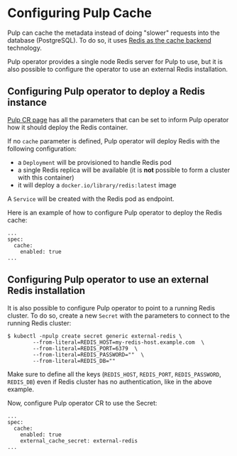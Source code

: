 # Configuring Pulp Cache

Pulp can cache the metadata instead of doing "slower" requests into the database (PostgreSQL).
To do so, it uses [Redis as the cache backend](https://docs.pulpproject.org/pulpcore/configuration/settings.html#redis-settings) technology.

Pulp operator provides a single node Redis server for Pulp to use, but it is also possible to configure the operator to use an external Redis installation.

## Configuring Pulp operator to deploy a Redis instance

[Pulp CR page](/pulp_operator/pulp/#cache) has all the parameters that can be set to inform Pulp operator how it should deploy the Redis container.

If no `cache` parameter is defined, Pulp operator will deploy Redis with the following configuration:

* a `Deployment` will be provisioned to handle Redis pod
* a single Redis replica will be available (it is **not** possible to form a cluster with this container)
* it will deploy a `docker.io/library/redis:latest` image

A `Service` will be created with the Redis pod as endpoint.

Here is an example of how to configure Pulp operator to deploy the Redis cache:
```
...
spec:
  cache:
    enabled: true
...
```

## Configuring Pulp operator to use an external Redis installation

It is also possible to configure Pulp operator to point to a running Redis cluster.
To do so, create a new `Secret` with the parameters to connect to the running Redis cluster:
```
$ kubectl -npulp create secret generic external-redis \
        --from-literal=REDIS_HOST=my-redis-host.example.com  \
        --from-literal=REDIS_PORT=6379  \
        --from-literal=REDIS_PASSWORD=""  \
        --from-literal=REDIS_DB=""
```

Make sure to define all the keys (`REDIS_HOST`, `REDIS_PORT`, `REDIS_PASSWORD`, `REDIS_DB`) even if Redis cluster has
no authentication, like in the above example.

Now, configure Pulp operator CR to use the Secret:
```
...
spec:
  cache:
    enabled: true
    external_cache_secret: external-redis
...
```